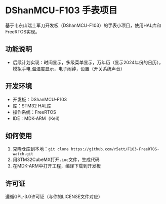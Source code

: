 # DShanMCU-F103 手表项目

基于韦东山瑞士军刀开发板（DShanMCU-F103）的手表小项目，使用HAL库和FreeRTOS实现。

## 功能说明
- 后续计划实现：时间显示，多级菜单显示，万年历（显示2024年份的日历），模拟手电,温湿度显示，电子闹钟，设置（开关系统声音）

## 开发环境
- 开发板：DShanMCU-F103
- 库：STM32 HAL库
- 操作系统：FreeRTOS
- IDE：MDK-ARM（Keil）

## 如何使用
1. 克隆仓库到本地：`git clone https://github.com/r5ett/F103-FreeRTOS-watch.git`
2. 用STM32CubeMX打开`.ioc`文件，生成代码
3. 在MDK-ARM中打开工程，编译下载到开发板

## 许可证
遵循GPL-3.0许可证（与你的LICENSE文件对应）
